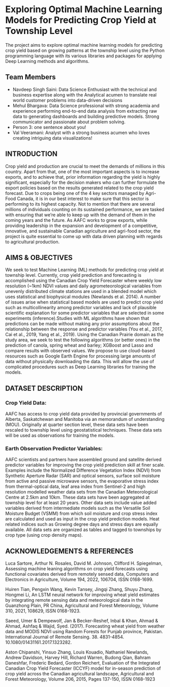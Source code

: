 # Exploring Optimal Machine Learning Models for Predicting Crop Yield at Township Level

The project aims to explore optimal machine learning models for predicting crop yield based on growing patterns at the township level using the Python programming language with its various libraries and packages for applying Deep Learning methods and algorithms.

## Team Members

- Navdeep Singh Saini: Data Science Enthusiast with the technical and business expertise along with the Analytical acumen to translate real world customer problems into data-driven decisions
- Mehul Bhargava: Data Science professional with strong academia and experience performing end-to-end data analysis from extracting raw data to generating dashboards and building predictive models. Strong communicator and passionate about problem solving.
- Person 3: one sentence about you!
- Val Veeramani: Analyst with a strong business acumen who loves creating intriguing data visualizations!

## INTRODUCTION

Crop yield and production are crucial to meet the demands of millions in this country. Apart from that, one of the most important aspects is to increase exports, and to achieve that, prior information regarding the yield is highly significant, especially for the decision makers who can further formulate the export policies based on the results generated related to the crop yield forecast. Due to crops being one of the 4 key sectors managed by Agri-Food Canada, it is in our best interest to make sure that this sector is performing to its highest capacity.  Not to mention that there are several millions of individuals counting on its sustained performance, we are tasked with ensuring that we’re able to keep up with the demand of them in the coming years and the future. As AAFC works to grow exports, while providing leadership in the expansion and development of a competitive, innovative, and sustainable Canadian agriculture and agri-food sector, the project is quite essential to come up with data driven planning with regards to agricultural production.

## AIMS & OBJECTIVES

We seek to test Machine Learning (ML) methods for predicting crop yield at township level. Currently, crop yield prediction and forecasting is accomplished using the Canadian Crop Yield Forecaster where weekly low resolution (~1km) NDVI values and daily agrometeorological variables from unevenly distributed climate stations are used in a blended model which uses statistical and biophysical modules (Newlands et al. 2014). A number of issues arise when statistical based models are used to predict crop yield such as multicollinearity among predictor variables and lack of plausible scientific explanation for  some predictor variables that are selected in some experiments (inference).Studies with ML algorithms have shown that predictions can be made without making any prior assumptions about the relationship between the response and predictor variables (You et al., 2017, Cai et al., 2019, Yang et al., 2019). Using the Canadian Prairie domain as the study area, we seek to test the following algorithms (or better ones) in the prediction of canola, spring wheat and barley; XGBoost and Lasso and compare results with observed values. We propose to use  cloud-based resources such as Google Earth Engine for processing large amounts of data without physically downloading the data. This will allow the use of complicated procedures such as Deep Learning libraries for training the models. 

## DATASET DESCRIPTION

### Crop Yield Data:
AAFC has access to crop yield data provided by provincial governments of Alberta, Saskatchewan and Manitoba via an memorandum of understanding (MOU). Originally at quarter section  level, these data sets have been rescaled to township level using geostatistical techniques. These data sets will be used as observations for training the models.

### Earth Observation Predictor Variables:

AAFC scientists and partners have assembled ground and satellite derived predictor variables for improving the crop yield prediction skill at finer scale. Examples include the Normalized Difference Vegetation Index (NDVI) from Synthetic Aperture Radar (SAR) and optical sensors, surface soil moisture from active and passive microwave sensors, the evaporative stress index from thermal-optical data, leaf area index from Sentinel-2 and high resolution modelled weather data sets from the Canadian Meteorological Centre at 2.5km and 10km. These data sets have been aggregated at township level for at least 20 years. Other data sets include value added variables derived from intermediate models such as the Versatile Soil Moisture Budget (VSMM) from which soil moisture and crop stress index are calculated and used as input in the crop yield prediction models. Heat related indices such as Growing degree days and stress days are equally available. All data sets are organized as tables and tagged to townships by crop type (using crop density maps).


## ACKNOWLEDGEMENTS & REFERENCES 

Luca Sartore, Arthur N. Rosales, David M. Johnson, Clifford H. Spiegelman, Assessing machine leaning algorithms on crop yield forecasts using functional covariates derived from remotely sensed data, Computers and Electronics in Agriculture, Volume 194, 2022, 106704, ISSN 0168-1699.

Huiren Tian, Pengxin Wang, Kevin Tansey, Jingqi Zhang, Shuyu Zhang, Hongmei Li,
An LSTM neural network for improving wheat yield estimates by integrating remote sensing data and meteorological data in the Guanzhong Plain, PR China, Agricultural and Forest Meteorology, Volume 310, 2021, 108629, ISSN 0168-1923.

Saeed, Umer & Dempewolf, Jan & Becker-Reshef, Inbal & Khan, Ahmad & Ahmad, Ashfaq & Wajid, Syed. (2017). Forecasting wheat yield from weather data and MODIS NDVI using Random Forests for Punjab province, Pakistan. International Journal of Remote Sensing. 38. 4831-4854. 10.1080/01431161.2017.1323282.

Aston Chipanshi, Yinsuo Zhang, Louis Kouadio, Nathaniel Newlands, Andrew Davidson, Harvey Hill, Richard Warren, Budong Qian, Bahram Daneshfar, Frederic Bedard, Gordon Reichert, Evaluation of the Integrated Canadian Crop Yield Forecaster (ICCYF) model for in-season prediction of crop yield across the Canadian agricultural landscape, Agricultural and Forest Meteorology, Volume 206, 2015, Pages 137-150, ISSN 0168-1923
